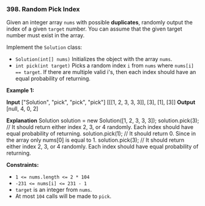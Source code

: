 ### 398\. Random Pick Index

Given an integer array `nums` with possible **duplicates**, randomly output the index of a given `target` number. You can assume that the given target number must exist in the array.

Implement the `Solution` class:

*   `Solution(int[] nums)` Initializes the object with the array `nums`.
*   `int pick(int target)` Picks a random index `i` from `nums` where `nums[i] == target`. If there are multiple valid i's, then each index should have an equal probability of returning.

**Example 1:**

**Input**
\["Solution", "pick", "pick", "pick"\]
\[\[\[1, 2, 3, 3, 3\]\], \[3\], \[1\], \[3\]\]
**Output**
\[null, 4, 0, 2\]

**Explanation**
Solution solution = new Solution(\[1, 2, 3, 3, 3\]);
solution.pick(3); // It should return either index 2, 3, or 4 randomly. Each index should have equal probability of returning.
solution.pick(1); // It should return 0. Since in the array only nums\[0\] is equal to 1.
solution.pick(3); // It should return either index 2, 3, or 4 randomly. Each index should have equal probability of returning.

**Constraints:**

*   `1 <= nums.length <= 2 * 104`
*   `-231 <= nums[i] <= 231 - 1`
*   `target` is an integer from `nums`.
*   At most `104` calls will be made to `pick`.
